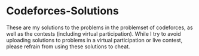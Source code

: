 # Codeforces-Solutions
These are my solutions to the problems in the problemset of codeforces, as well as the contests (including virtual participation). 
While I try to avoid uploading solutions to problems in a virtual participation or live contest, please refrain from using these solutions to cheat.
